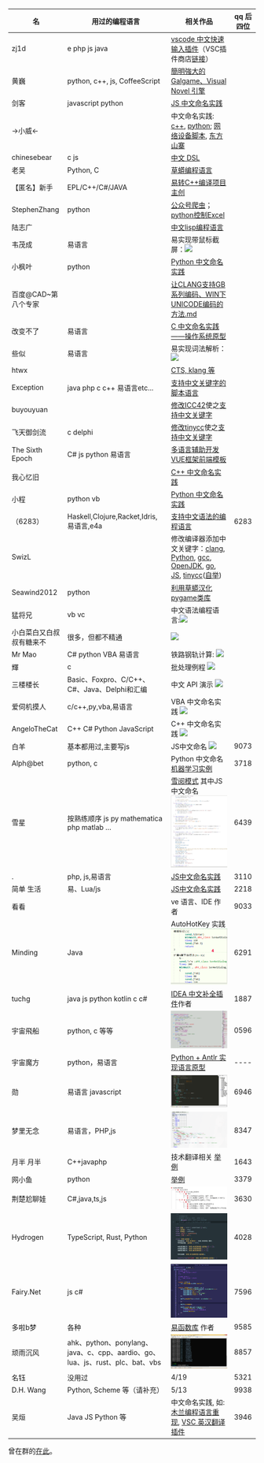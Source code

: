 | 名 | 用过的编程语言 |  相关作品 | qq 后四位
| ------------- | ------------- | ------------- | -------------
zj1d | e php js java | [vscode 中文快速输入插件](https://www.52pojie.cn/thread-1127596-1-1.html)（VSC插件商店[链接](https://marketplace.visualstudio.com/items?itemName=CodeInChinese.ChineseInputAssistant)）
黄巍 | python, c++, js, CoffeeScript | [簡明強大的 Galgame、Visual Novel 引擎](https://github.com/RimoChan/Librian)
剑客 | javascript python | [JS 中文命名实践](https://www.bilibili.com/video/av79791491)
→小威← | |  中文命名实践: [c++](https://github.com/cflw/cflw_cpp), [python](https://github.com/cflw/cflw_py); [网络设备脚本](https://github.com/cflw/network_device_script), [东方山寨](https://github.com/cflw/dfsz)
chinesebear | c js | [中文 DSL](https://github.com/chinesebear/loongscript/blob/dev/spec/spec.md)
老吴 | Python, C | [草蟒编程语言](https://gitee.com/laowu2019_admin/grasspy380)
【匿名】新手 | EPL/C++/C#/JAVA | [易转C++编译项目主创](http://bbs.eyuyan.com/read.php?tid=413589)
StephenZhang	| python | [公众号爬虫](https://zhuanlan.zhihu.com/p/62000663)；[python控制Excel](https://zhuanlan.zhihu.com/p/54847656)
陆志广 | | [中文lisp编程语言](https://github.com/zhlisp/zhlisp)
韦茂成 | 易语言 | 易实现带鼠标截屏：![](截图/例程_韦茂成.bmp)
小枫叶 | python | [Python 中文命名实践](分享代码/谷歌翻译.py)
百度@CAD~第八个专家 | | [让CLANG支持GB系列编码、WIN下UNICODE编码的方法.md](分享代码/让CLANG支持GB系列编码、WIN下UNICODE编码的方法.md)
改变不了 | 易语言 | [C 中文命名实践——操作系统原型](https://github.com/q312102408/---/tree/master/%E9%9B%B6)
些似 | 易语言 | 易实现词法解析：![](截图/例程_些似.png)
htwx | | [CTS, klang 等](https://gitee.com/HTWX)
Exception | java php c c++ 易语言etc... | [支持中文关键字的脚本语言](https://github.com/alextsao1999/hypermind/blob/f4b33724ae02fa57e4df33daffedc90417ca52c8/src/lexer.h#L144)
buyouyuan | | [修改ICC42](截图/修改ICC_buyouyuan.png)使之[支持中文关键字](分享代码/测试_buyouyuan.c)
飞天御剑流 | c delphi | [修改tinycc](截图/修改tinycc_飞天御剑流.png)使之[支持中文关键字](分享代码/修改tinycc_例程_飞天御剑流.png)
The Sixth Epoch | C# js python 易语言 | [多语言辅助开发VUE框架前端模板](https://github.com/mandolin/hia-multilingual-vue-template)
我心忆旧| | [C++ 中文命名实践](分享代码/例程_我心忆旧.cpp)
小程 | python vb | [Python 中文命名实践](分享代码/小程_分解质因数.py)
（6283） | Haskell,Clojure,Racket,Idris,易语言,e4a | [支持中文语法的编程语言](https://gitlab.com/the-language/the-language/-/blob/master/core/bootstrap-library/src/Y) | 6283
SwizL | | 修改编译器添加中文关键字：[clang](https://zhuanlan.zhihu.com/p/31158537), [Python](https://zhuanlan.zhihu.com/p/31159526), [gcc](https://zhuanlan.zhihu.com/p/31376652), [OpenJDK](https://zhuanlan.zhihu.com/p/42442463), [go](https://zhuanlan.zhihu.com/p/106104002), [JS](https://zhuanlan.zhihu.com/p/44953946), [tinycc](https://github.com/program-in-chinese/tinycc_cn)([自举](https://github.com/program-in-chinese/tinycc_zh))
Seawind2012 | python | [利用草蟒汉化pygame类库](https://gitee.com/a439800108/grasspy380/tree/master/Lib/site-packages/%E6%B8%B8%E6%88%8F%E6%B4%BE)
猛将兄 | vb vc | 中文语法编程语言:![](截图/猛将兄_中文语法.png)
小白菜白又白叔叔有糖来不 | 很多，但都不精通 | ![](截图/例程_小白菜白又白叔叔有糖来不.jpg)
Mr Mao | C# python VBA 易语言 | 铁路钢轨计算: ![](截图/例程_MrMao.jpg)
輝 | c | 批处理例程 ![](截图/例程_輝_批处理.jpg)
三楼楼长 | Basic、Foxpro、C/C++、C#、Java、Delphi和汇编 | 中文 API 演示 ![](截图/例程_三楼楼长.jpg)
爱伺机摸人 | c/c++,py,vba,易语言 | VBA 中文命名实践 ![](截图/例程_爱伺机2.png)
AngeloTheCat | C++ C# Python JavaScript| C++ 中文命名实践 ![](截图/例程_AngeloTheCat.png)
白羊 | 基本都用过,主要写js | JS中文命名 ![](截图/白羊_js中文命名.png) | 9073
Alph@bet | python, c | Python 中文命名[机器学习实例](分享代码/Alph@bet_房价预测.py) | 3718
雪星 | 按熟练顺序 js py mathematica php matlab … | [雪阅模式](https://greasyfork.org/zh-CN/scripts/392213-%E9%9B%AA%E9%98%85%E6%A8%A1%E5%BC%8F-snoread) 其中JS中文命名 ![](截图/例程_雪星_js中文命名.jpg) | 6439
. | php, js,易语言 | [JS中文命名实践](分享代码/发朋友圈.js) | 3110
简单 生活 | 易、Lua/js | [JS中文命名实践](分享代码/例程_简单生活.js) | 2218
看看 | | ve 语言、IDE 作者 | 9033
Minding | Java | AutoHotKey 实践 ![](截图/例程_Minding.png) | 6291
tuchg  | java js python kotlin c c# | [IDEA 中文补全插件](https://github.com/tuchg/ChinesePinyin-CodeCompletionHelper)作者 | 1887
宇宙飛船 | python, c 等等 | ![](截图/例程_宇宙飛船.png) | 0596
宇宙魔方 | python，易语言 | [Python + Antlr 实现语言原型](https://www.v2ex.com/t/733404) | ----
勋 | 易语言 javascript | ![](截图/例程_勋.png) | 6946
梦里无念 | 易语言，PHP,js | ![](截图/例程_梦里无念.png) | 8347
月半 月半 | C++javaphp | 技术翻译相关 [举例](分享代码/月半.txt) | 1643
网小鱼 | python | [举例](分享代码/例程_网小鱼.py) | 3379
荆楚尬聊娃 | C#,java,ts,js | ![中文 DSL](截图/例程_荆楚尬聊娃.png) | 3630
Hydrogen | TypeScript, Rust, Python | ![中文命名 TS](截图/例程_Hydrogen.png)| 4028
Fairy.Net | js c# | ![中文命名 TS](截图/例程_Fairy.Net.png) | 7596
多啦b梦 | 各种 | [易函数库](https://gitee.com/duolabmeng666/pyefun) 作者 | 9585
顽雨沉风 | ahk、python、ponylang、java、c、cpp、aardio、go、lua、js、rust、plc、bat、vbs | ![ahk](截图/例程_顽雨沉风.png) | 8857
名钰 | 没用过 | 4/19 | 5321
D.H. Wang | Python, Scheme 等（请补充）| 5/13 | 9938
吴烜 | Java JS Python 等 | 中文命名实践, 如: [木兰编程语言重现](https://www.oschina.net/p/mulan-rework), [VSC 英汉翻译插件](https://marketplace.visualstudio.com/items?itemName=CodeInChinese.EnglishChineseDictionary) | 3946

曾在群的[在此](故人.md)。